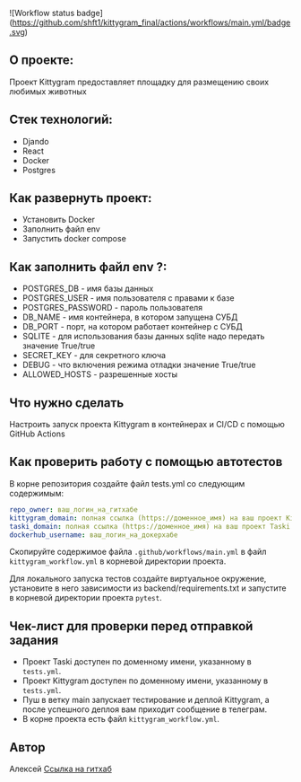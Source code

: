 ![Workflow status badge]
(https://github.com/shft1/kittygram_final/actions/workflows/main.yml/badge.svg)

## О проекте:
Проект Kittygram предоставляет площадку для размещению своих любимых животных

## Стек технологий:
- Djando
- React
- Docker
- Postgres

## Как развернуть проект:
- Установить Docker
- Заполнить файл env
- Запустить docker compose 

## Как заполнить файл env ?:
- POSTGRES_DB - имя базы данных 
- POSTGRES_USER - имя пользователя с правами к базе
- POSTGRES_PASSWORD - пароль пользователя
- DB_NAME - имя контейнера, в котором запущена СУБД
- DB_PORT - порт, на котором работает контейнер с СУБД
- SQLITE - для использования базы данных sqlite надо передать значение True/true
- SECRET_KEY - для секретного ключа
- DEBUG - что включения режима отладки значение True/true
- ALLOWED_HOSTS - разрешенные хосты

## Что нужно сделать

Настроить запуск проекта Kittygram в контейнерах и CI/CD с помощью GitHub Actions

## Как проверить работу с помощью автотестов

В корне репозитория создайте файл tests.yml со следующим содержимым:
```yaml
repo_owner: ваш_логин_на_гитхабе
kittygram_domain: полная ссылка (https://доменное_имя) на ваш проект Kittygram
taski_domain: полная ссылка (https://доменное_имя) на ваш проект Taski
dockerhub_username: ваш_логин_на_докерхабе
```

Скопируйте содержимое файла `.github/workflows/main.yml` в файл `kittygram_workflow.yml` в корневой директории проекта.

Для локального запуска тестов создайте виртуальное окружение, установите в него зависимости из backend/requirements.txt и запустите в корневой директории проекта `pytest`.

## Чек-лист для проверки перед отправкой задания

- Проект Taski доступен по доменному имени, указанному в `tests.yml`.
- Проект Kittygram доступен по доменному имени, указанному в `tests.yml`.
- Пуш в ветку main запускает тестирование и деплой Kittygram, а после успешного деплоя вам приходит сообщение в телеграм.
- В корне проекта есть файл `kittygram_workflow.yml`.

## Автор 
Алексей
[Ссылка на гитхаб](https://github.com/shft1)
